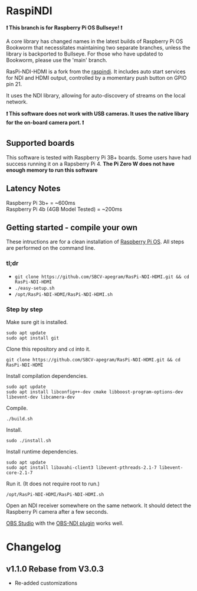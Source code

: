 # RaspiNDI

**❗ This branch is for Raspberry Pi OS Bullseye! ❗**

A core library has changed names in the latest builds of Raspberry Pi OS Bookworm that necessitates maintaining two separate branches, unless the library is backported to Bullseye. For those who have updated to Bookworm, please use the 'main' branch.

RasPi-NDI-HDMI is a fork from the [raspindi](https://github.com/raspberry-pi-camera/raspindi). It includes auto start services for NDI and HDMI output, controlled by a momentary push button on GPIO pin 21. 

It uses the NDI library, allowing for auto-discovery of streams on the local network.

**❗ This software does not work with USB cameras. It uses the native libary for the on-board camera port. ❗**

## Supported boards

This software is tested with Raspberry Pi 3B+ boards. Some users have had success running it on a Rapsberry Pi 4. **The Pi Zero W does not have enough memory to run this software**

## Latency Notes
Raspberry Pi 3b+ = ~600ms   
Raspberry Pi 4b (4GB Model Tested) = ~200ms

## Getting started - compile your own

These intructions are for a clean installation of [Raspberry Pi OS](https://www.raspberrypi.org/software/). All steps are performed on the command line.

### tl;dr

- `git clone https://github.com/SBCV-apegram/RasPi-NDI-HDMI.git && cd RasPi-NDI-HDMI`
- `./easy-setup.sh`
- `/opt/RasPi-NDI-HDMI/RasPi-NDI-HDMI.sh`

### Step by step

Make sure git is installed.

```
sudo apt update
sudo apt install git
```

Clone this repository and `cd` into it.

```
git clone https://github.com/SBCV-apegram/RasPi-NDI-HDMI.git && cd RasPi-NDI-HDMI
```

Install compilation dependencies.

```
sudo apt update
sudo apt install libconfig++-dev cmake libboost-program-options-dev libevent-dev libcamera-dev

```

Compile.

```
./build.sh
```

Install.

```
sudo ./install.sh
```

Install runtime dependencies.

```
sudo apt update
sudo apt install libavahi-client3 libevent-pthreads-2.1-7 libevent-core-2.1-7
```

Run it. (It does not require root to run.)

```
/opt/RasPi-NDI-HDMI/RasPi-NDI-HDMI.sh
```

Open an NDI receiver somewhere on the same network. It should detect the Raspberry Pi camera after a few seconds.

[OBS Studio](https://obsproject.com/) with the [OBS-NDI plugin](https://github.com/Palakis/obs-ndi/releases/) works well.


# Changelog

## v1.1.0 Rebase from V3.0.3
- Re-added customizations
